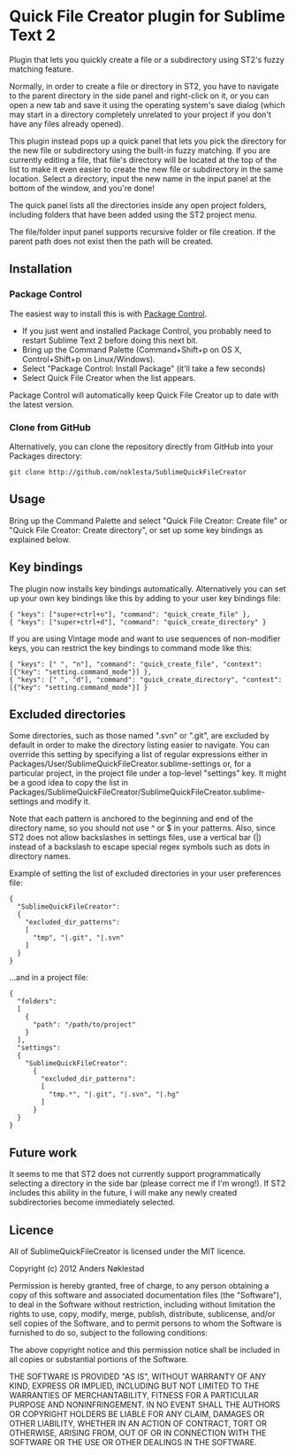 # Quick File Creator plugin for Sublime Text 2

Plugin that lets you quickly create a file or a subdirectory using ST2's fuzzy
matching feature.

Normally, in order to create a file or directory in ST2, you have to navigate
to the parent directory in the side panel and right-click on it, or you can open a new
tab and save it using the operating system's save dialog (which may start in a
directory completely unrelated to your project if you don't have any files
already opened).

This plugin instead pops up a quick panel that lets you pick the directory for
the new file or subdirectory using the built-in fuzzy matching. If you are
currently editing a file, that file's directory will be located at the top of
the list to make it even easier to create the new file or subdirectory in the
same location. Select a directory, input the new name in the input panel at
the bottom of the window, and you're done!

The quick panel lists all the directories inside any open project folders,
including folders that have been added using the ST2 project menu.

The file/folder input panel supports recursive folder or file creation. If the
parent path does not exist then the path will be created.

## Installation

### Package Control

The easiest way to install this is with [Package
Control](http://wbond.net/sublime\_packages/package\_control).

 * If you just went and installed Package Control, you probably need to restart Sublime Text 2 before doing this next bit.
 * Bring up the Command Palette (Command+Shift+p on OS X, Control+Shift+p on Linux/Windows).
 * Select "Package Control: Install Package" (it'll take a few seconds)
 * Select Quick File Creator when the list appears.

Package Control will automatically keep Quick File Creator up to date with the latest
version.

### Clone from GitHub

Alternatively, you can clone the repository directly from GitHub into your Packages directory:

    git clone http://github.com/noklesta/SublimeQuickFileCreator

## Usage

Bring up the Command Palette and select "Quick File Creator: Create file" or
"Quick File Creator: Create directory", or set up some key bindings as
explained below.

## Key bindings

The plugin now installs key bindings automatically. Alternatively you can set
up your own key bindings like this by adding to your user key bindings file:

    { "keys": ["super+ctrl+o"], "command": "quick_create_file" },
    { "keys": ["super+ctrl+d"], "command": "quick_create_directory" }

If you are using Vintage mode and want to use sequences of non-modifier keys,
you can restrict the key bindings to command mode like this:

    { "keys": [" ", "n"], "command": "quick_create_file", "context": [{"key": "setting.command_mode"}] },
    { "keys": [" ", "d"], "command": "quick_create_directory", "context": [{"key": "setting.command_mode"}] }

## Excluded directories

Some directories, such as those named ".svn" or ".git", are excluded by default
in order to make the directory listing easier to navigate. You can override
this setting by specifying a list of regular expressions either in
Packages/User/SublimeQuickFileCreator.sublime-settings or, for a particular
project, in the project file under a top-level "settings" key. It might be a
good idea to copy the list in
Packages/SublimeQuickFileCreator/SublimeQuickFileCreator.sublime-settings and
modify it.

Note that each pattern is anchored to the beginning and end of the directory
name, so you should not use ^ or $ in your patterns. Also, since ST2 does not
allow backslashes in settings files, use a vertical bar (|) instead of a
backslash to escape special regex symbols such as dots in directory names.

Example of setting the list of excluded directories in your user preferences file:

    {
      "SublimeQuickFileCreator": 
      {
        "excluded_dir_patterns": 
        [
          "tmp", "|.git", "|.svn"
        ]
      }
    }

...and in a project file:

    {
      "folders":
      [
        {
          "path": "/path/to/project"
        }
      ],
      "settings":
      {
        "SublimeQuickFileCreator":
          {
            "excluded_dir_patterns":
            [
              "tmp.*", "|.git", "|.svn", "|.hg"
            ]
          }
      }
    }

## Future work

It seems to me that ST2 does not currently support programmatically selecting
a directory in the side bar (please correct me if I'm wrong!). If ST2 includes
this ability in the future, I will make any newly created subdirectories
become immediately selected.

## Licence

All of SublimeQuickFileCreator is licensed under the MIT licence.

  Copyright (c) 2012 Anders Nøklestad

  Permission is hereby granted, free of charge, to any person obtaining a copy
  of this software and associated documentation files (the "Software"), to deal
  in the Software without restriction, including without limitation the rights
  to use, copy, modify, merge, publish, distribute, sublicense, and/or sell
  copies of the Software, and to permit persons to whom the Software is
  furnished to do so, subject to the following conditions:

  The above copyright notice and this permission notice shall be included in
  all copies or substantial portions of the Software.

  THE SOFTWARE IS PROVIDED "AS IS", WITHOUT WARRANTY OF ANY KIND, EXPRESS OR
  IMPLIED, INCLUDING BUT NOT LIMITED TO THE WARRANTIES OF MERCHANTABILITY,
  FITNESS FOR A PARTICULAR PURPOSE AND NONINFRINGEMENT. IN NO EVENT SHALL THE
  AUTHORS OR COPYRIGHT HOLDERS BE LIABLE FOR ANY CLAIM, DAMAGES OR OTHER
  LIABILITY, WHETHER IN AN ACTION OF CONTRACT, TORT OR OTHERWISE, ARISING FROM,
  OUT OF OR IN CONNECTION WITH THE SOFTWARE OR THE USE OR OTHER DEALINGS IN
  THE SOFTWARE.
